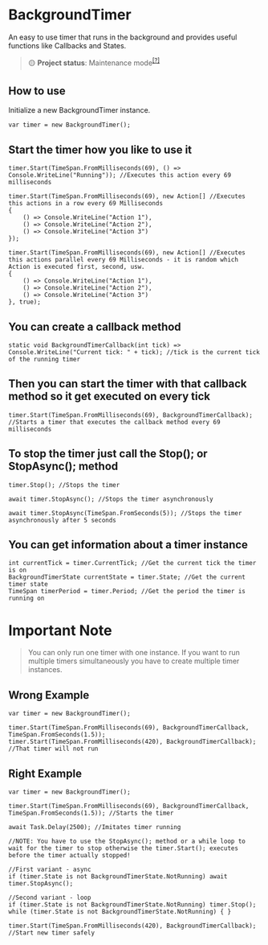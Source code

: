 # BackgroundTimer
An easy to use timer that runs in the background and provides useful functions like Callbacks and States.

> 🟡 **Project status**: Maintenance mode<sup>[[?]](https://github.com/BlyZeYT/.github/blob/master/project-status.md)</sup>

## How to use
Initialize a new BackgroundTimer instance.
```
var timer = new BackgroundTimer();
```
## Start the timer how you like to use it
```
timer.Start(TimeSpan.FromMilliseconds(69), () => Console.WriteLine("Running")); //Executes this action every 69 milliseconds

timer.Start(TimeSpan.FromMilliseconds(69), new Action[] //Executes this actions in a row every 69 Milliseconds
{
    () => Console.WriteLine("Action 1"),
    () => Console.WriteLine("Action 2"),
    () => Console.WriteLine("Action 3")
});

timer.Start(TimeSpan.FromMilliseconds(69), new Action[] //Executes this actions parallel every 69 Milliseconds - it is random which Action is executed first, second, usw.
{
    () => Console.WriteLine("Action 1"),
    () => Console.WriteLine("Action 2"),
    () => Console.WriteLine("Action 3")
}, true);
```
## You can create a callback method
```
static void BackgroundTimerCallback(int tick) => Console.WriteLine("Current tick: " + tick); //tick is the current tick of the running timer
```
## Then you can start the timer with that callback method so it get executed on every tick
```
timer.Start(TimeSpan.FromMilliseconds(69), BackgroundTimerCallback); //Starts a timer that executes the callback method every 69 milliseconds
```
## To stop the timer just call the Stop(); or StopAsync(); method
```
timer.Stop(); //Stops the timer

await timer.StopAsync(); //Stops the timer asynchronously

await timer.StopAsync(TimeSpan.FromSeconds(5)); //Stops the timer asynchronously after 5 seconds
```
## You can get information about a timer instance
```
int currentTick = timer.CurrentTick; //Get the current tick the timer is on
BackgroundTimerState currentState = timer.State; //Get the current timer state
TimeSpan timerPeriod = timer.Period; //Get the period the timer is running on
```
# Important Note
> You can only run one timer with one instance. If you want to run multiple timers simultaneously you have to create multiple timer instances.
## Wrong Example
```
var timer = new BackgroundTimer();

timer.Start(TimeSpan.FromMilliseconds(69), BackgroundTimerCallback, TimeSpan.FromSeconds(1.5));
timer.Start(TimeSpan.FromMilliseconds(420), BackgroundTimerCallback); //That timer will not run
```
## Right Example
```
var timer = new BackgroundTimer();

timer.Start(TimeSpan.FromMilliseconds(69), BackgroundTimerCallback, TimeSpan.FromSeconds(1.5)); //Starts the timer

await Task.Delay(2500); //Imitates timer running

//NOTE: You have to use the StopAsync(); method or a while loop to wait for the timer to stop otherwise the timer.Start(); executes before the timer actually stopped!

//First variant - async
if (timer.State is not BackgroundTimerState.NotRunning) await timer.StopAsync();

//Second variant - loop
if (timer.State is not BackgroundTimerState.NotRunning) timer.Stop();
while (timer.State is not BackgroundTimerState.NotRunning) { }

timer.Start(TimeSpan.FromMilliseconds(420), BackgroundTimerCallback); //Start new timer safely
```
